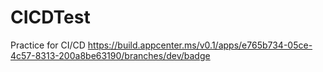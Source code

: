 # CICDTest
Practice for CI/CD
https://build.appcenter.ms/v0.1/apps/e765b734-05ce-4c57-8313-200a8be63190/branches/dev/badge

